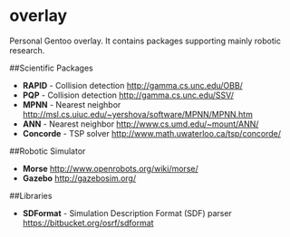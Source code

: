 overlay
=======

Personal Gentoo overlay.
It contains packages supporting mainly robotic research.

##Scientific Packages

- **RAPID** - Collision detection http://gamma.cs.unc.edu/OBB/
- **PQP** - Collision detection http://gamma.cs.unc.edu/SSV/
- **MPNN** - Nearest neighbor http://msl.cs.uiuc.edu/~yershova/software/MPNN/MPNN.htm
- **ANN** - Nearest neighbor http://www.cs.umd.edu/~mount/ANN/
- **Concorde** - TSP solver http://www.math.uwaterloo.ca/tsp/concorde/

##Robotic Simulator

- **Morse** http://www.openrobots.org/wiki/morse/
- **Gazebo** http://gazebosim.org/

##Libraries

- **SDFormat** - Simulation Description Format (SDF) parser https://bitbucket.org/osrf/sdformat
